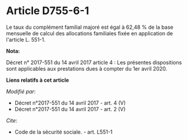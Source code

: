 # Article D755-6-1

Le taux du complément familial majoré est égal à 62,48 % de la base mensuelle de calcul des allocations familiales fixée en
application de l'article L. 551-1.

**Nota:**

Décret n° 2017-551 du 14 avril 2017 article 4 : Les présentes dispositions sont applicables aux prestations dues à compter du
1er avril 2020.

**Liens relatifs à cet article**

_Modifié par_:

  - Décret n°2017-551 du 14 avril 2017 - art. 4 (V)
  - Décret n°2017-551 du 14 avril 2017 - art. 2 (V)

_Cite_:

  - Code de la sécurité sociale. - art. L551-1
